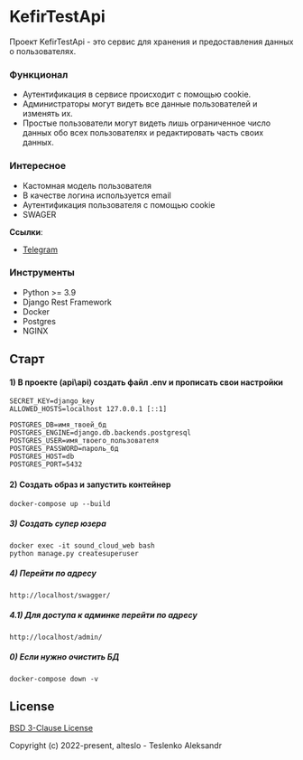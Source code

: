 # KefirTestApi

Проект KefirTestApi - это сервис для хранения и предоставления данных о пользователях.
### Функционал
- Аутентификация в сервисе происходит с помощью cookie.
- Администраторы могут видеть все данные пользователей и изменять их.
- Простые пользователи могут видеть лишь ограниченное число данных обо всех пользователях и редактировать часть своих данных.

### Интересное
- Кастомная модель пользователя
- В качестве логина используется email
- Аутентификация пользователя с помощью cookie
- SWAGER

**Ссылки**:
- [Telegram](https://t.me/teslo_a)

### Инструменты

- Python >= 3.9
- Django Rest Framework
- Docker
- Postgres
- NGINX

## Старт

#### 1) В проектe (api\api\) создать файл .env и прописать свои настройки

    SECRET_KEY=django_key
    ALLOWED_HOSTS=localhost 127.0.0.1 [::1]
    
    POSTGRES_DB=имя_твоей_бд
    POSTGRES_ENGINE=django.db.backends.postgresql
    POSTGRES_USER=имя_твоего_пользователя
    POSTGRES_PASSWORD=пароль_бд
    POSTGRES_HOST=db
    POSTGRES_PORT=5432
    

#### 2) Создать образ и запустить контейнер

    docker-compose up --build

##### 3) Создать супер юзера

    docker exec -it sound_cloud_web bash
    python manage.py createsuperuser

##### 4) Перейти по адресу

    http://localhost/swagger/

##### 4.1) Для доступа к админке перейти по адресу

    http://localhost/admin/

                                                        
##### 0) Если нужно очистить БД

    docker-compose down -v
 
## License

[BSD 3-Clause License](https://opensource.org/licenses/BSD-3-Clause)

Copyright (c) 2022-present, alteslo - Teslenko Aleksandr